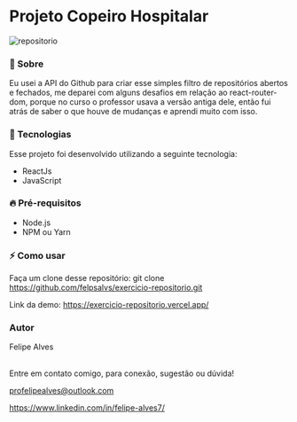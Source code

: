 # Projeto Copeiro Hospitalar


![repositorio](https://user-images.githubusercontent.com/78622458/165505076-6f05f931-e4fa-4643-9ab2-239cac019222.gif)



### 🔖 Sobre
Eu usei a API do Github para criar esse simples filtro de repositórios abertos e fechados, me deparei com alguns desafios em relação ao react-router-dom, porque no curso o professor usava a versão antiga dele, então fui atrás de saber o que houve de mudanças e aprendi muito com isso.
    
### 🚀 Tecnologias
Esse projeto foi desenvolvido utilizando a seguinte tecnologia:

+ ReactJs
+ JavaScript

### 🔥 Pré-requisitos
+ Node.js <br/>
+ NPM ou Yarn 

### ⚡ Como usar
Faça um clone desse repositório: git clone https://github.com/felpsalvs/exercicio-repositorio.git <br/>

Link da demo: https://exercicio-repositorio.vercel.app/<br/>
### Autor
Felipe Alves <br/><br/>


Entre em contato comigo, para conexão, sugestão ou dúvida! <br/>

profelipealves@outlook.com <br/>

https://www.linkedin.com/in/felipe-alves7/
